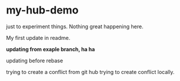 # my-hub-demo
just to experiment things. Nothing great happening here.

My first update in readme.

__updating from exaple branch, ha ha__

updating before rebase

trying to create a conflict from git hub
trying to create conflict locally.
